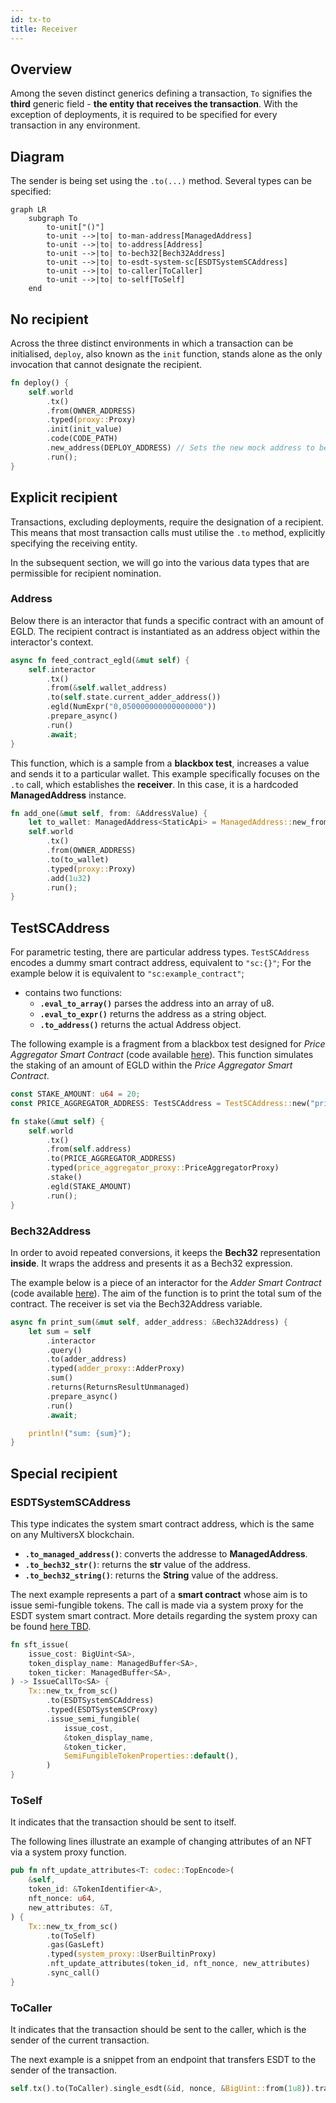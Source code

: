 ```yaml
---
id: tx-to
title: Receiver
---
```


[comment]: # "mx-abstract"

## Overview

Among the seven distinct generics defining a transaction, `To` signifies the **third** generic field - **the entity that receives the transaction**. With the exception of deployments, it is required to be specified for every transaction in any environment.

[comment]: # (mx-context-auto)

## Diagram

The sender is being set using the `.to(...)` method. Several types can be specified:

```mermaid
graph LR
    subgraph To
        to-unit["()"]
        to-unit -->|to| to-man-address[ManagedAddress]
        to-unit -->|to| to-address[Address]
        to-unit -->|to| to-bech32[Bech32Address]
        to-unit -->|to| to-esdt-system-sc[ESDTSystemSCAddress]
        to-unit -->|to| to-caller[ToCaller]
        to-unit -->|to| to-self[ToSelf]
    end
```

[comment]: # (mx-context-auto)

## No recipient

Across the three distinct environments in which a transaction can be initialised, `deploy`, also known as the `init` function, stands alone as the only invocation that cannot designate the recipient.

```rust title=blackbox.rs
fn deploy() {
    self.world
        .tx()
        .from(OWNER_ADDRESS)
        .typed(proxy::Proxy)
        .init(init_value)
        .code(CODE_PATH)
        .new_address(DEPLOY_ADDRESS) // Sets the new mock address to be used for the newly deployed contract.
        .run();
}
```


[comment]: # (mx-context-auto)

## Explicit recipient

Transactions, excluding deployments, require the designation of a recipient. This means that most transaction calls must utilise the `.to` method, explicitly specifying the receiving entity.

In the subsequent section, we will go into the various data types that are permissible for recipient nomination.

[comment]: # (mx-context-auto)

### Address

Below there is an interactor that funds a specific contract with an amount of EGLD. The recipient contract is instantiated as an address object within the interactor's context.

```rust title=interactor.rs
async fn feed_contract_egld(&mut self) {
    self.interactor
        .tx()
        .from(&self.wallet_address)
        .to(self.state.current_adder_address())
        .egld(NumExpr("0,050000000000000000"))
        .prepare_async()
        .run()
        .await;
}
```

This function, which is a sample from a **blackbox test**, increases a value and sends it to a particular wallet. This example specifically focuses on the `.to` call, which establishes the **receiver**. In this case, it is a hardcoded **ManagedAddress** instance.

```rust title=blackbox_test.rs
fn add_one(&mut self, from: &AddressValue) {
    let to_wallet: ManagedAddress<StaticApi> = ManagedAddress::new_from_bytes(&[7u8; 32]);
    self.world
        .tx()
        .from(OWNER_ADDRESS)
        .to(to_wallet)
        .typed(proxy::Proxy)
        .add(1u32)
        .run();
}
```
[comment]: # (mx-context-auto)

## **TestSCAddress**

For parametric testing, there are particular address types. `TestSCAddress` encodes a dummy smart contract address, equivalent to `"sc:{}"`; For the example below it is equivalent to `"sc:example_contract"`;
  - contains two functions:
    - **`.eval_to_array()`** parses the address into an array of u8.
    - **`.eval_to_expr()`** returns the address as a string object.
    - **`.to_address()`** returns the actual Address object.
  
The following example is a fragment from a blackbox test designed for *Price Aggregator Smart Contract* (code available [here](https://github.com/multiversx/mx-sdk-rs/tree/master/contracts/core/price-aggregator)). This function simulates the staking of an amount of EGLD within the *Price Aggregator Smart Contract*.
```rust title=price_aggregator_blackbox_test.rs
const STAKE_AMOUNT: u64 = 20;
const PRICE_AGGREGATOR_ADDRESS: TestSCAddress = TestSCAddress::new("price-aggregator");

fn stake(&mut self) {
    self.world
        .tx()
        .from(self.address)
        .to(PRICE_AGGREGATOR_ADDRESS)
        .typed(price_aggregator_proxy::PriceAggregatorProxy)
        .stake()
        .egld(STAKE_AMOUNT)
        .run();
}
```
[comment]: # (mx-context-auto)

### Bech32Address
In order to avoid repeated conversions, it keeps the **Bech32** representation **inside**. It wraps the address and presents it as a Bech32 expression.

The example below is a piece of an interactor for the *Adder Smart Contract* (code available [here](https://github.com/multiversx/mx-sdk-rs/tree/master/contracts/examples/adder)). The aim of the function is to print the total sum of the contract. The receiver is set via the Bech32Address variable.

```rust title=interact.rs
async fn print_sum(&mut self, adder_address: &Bech32Address) {
    let sum = self
        .interactor
        .query()
        .to(adder_address)
        .typed(adder_proxy::AdderProxy)
        .sum()
        .returns(ReturnsResultUnmanaged)
        .prepare_async()
        .run()
        .await;

    println!("sum: {sum}");
}
```

[comment]: # (mx-context-auto)

## Special recipient

[comment]: # (mx-context-auto)

### ESDTSystemSCAddress
This type indicates the system smart contract address, which is the same on any MultiversX blockchain.
  - **`.to_managed_address()`**: converts the addresse to **ManagedAddress**.
  - **`.to_bech32_str()`**: returns the **str** value of the address.
  - **`.to_bech32_string()`**: returns the **String** value of the address.

The next example represents a part of a **smart contract** whose aim is to issue semi-fungible tokens. The call is made via a system proxy for the ESDT system smart contract. More details regarding the system proxy can be found [here TBD](https://github.com/multiversx/mx-sdk-rs/tree/master/contracts/examples/adder).
```rust title=lib.rs
fn sft_issue(
    issue_cost: BigUint<SA>,
    token_display_name: ManagedBuffer<SA>,
    token_ticker: ManagedBuffer<SA>,
) -> IssueCallTo<SA> {
    Tx::new_tx_from_sc()
        .to(ESDTSystemSCAddress)
        .typed(ESDTSystemSCProxy)
        .issue_semi_fungible(
            issue_cost,
            &token_display_name,
            &token_ticker,
            SemiFungibleTokenProperties::default(),
        )
}
```
[comment]: # (mx-context-auto)

### ToSelf
It indicates that the transaction should be sent to itself.

The following lines illustrate an example of changing attributes of an NFT via a system proxy function.
```rust title=lib.rs
pub fn nft_update_attributes<T: codec::TopEncode>(
    &self,
    token_id: &TokenIdentifier<A>,
    nft_nonce: u64,
    new_attributes: &T,
) {
    Tx::new_tx_from_sc()
        .to(ToSelf)
        .gas(GasLeft)
        .typed(system_proxy::UserBuiltinProxy)
        .nft_update_attributes(token_id, nft_nonce, new_attributes)
        .sync_call()
}
```
[comment]: # (mx-context-auto)

### ToCaller
It indicates that the transaction should be sent to the caller, which is the sender of the current transaction.

The next example is a snippet from an endpoint that transfers ESDT to the sender of the transaction.
```rust
self.tx().to(ToCaller).single_esdt(&id, nonce, &BigUint::from(1u8)).transfer();
```
